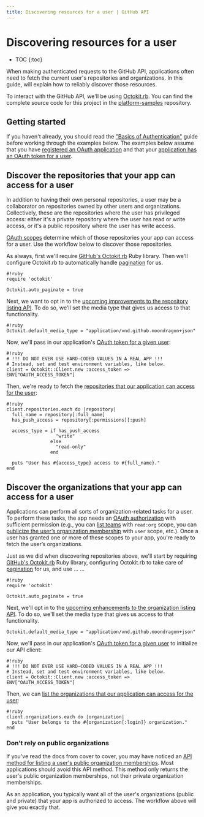 ```yaml
---
title: Discovering resources for a user | GitHub API
---
```


# Discovering resources for a user

* TOC
{:toc}

When making authenticated requests to the GitHub API, applications often need to fetch the current user's repositories and organizations. In this guide, will explain how to reliably discover those resources.

To interact with the GitHub API, we'll be using [Octokit.rb][octokit.rb]. You can find the complete source code for this project in the [platform-samples][platform samples] repository.

## Getting started

If you haven't already, you should read the ["Basics of Authentication"][basics-of-authentication] guide before working through the examples below. The examples below assume that you have [registered an OAuth application][register-oauth-app] and that your [application has an OAuth token for a user][make-authenticated-request-for-user].

## Discover the repositories that your app can access for a user

In addition to having their own personal repositories, a user may be a collaborator on repositories owned by other users and organizations. Collectively, these are the repositories where the user has privileged access: either it's a private repository where the user has read or write access, or it's a public repository where the user has write access.

[OAuth scopes][scopes] determine which of those repositories your app can access for a user. Use the workflow below to discover those repositories.

As always, first we'll require [GitHub's Octokit.rb][octokit.rb] Ruby library. Then we'll configure Octokit.rb to automatically handle [pagination][pagination] for us.

    #!ruby
    require 'octokit'

    Octokit.auto_paginate = true

Next, we want to opt in to the [upcoming improvements to the repository listing API][list-repositories-for-current-user]. To do so, we'll set the media type that gives us access to that functionality.

    #!ruby
    Octokit.default_media_type = "application/vnd.github.moondragon+json"

Now, we'll pass in our application's [OAuth token for a given user][make-authenticated-request-for-user]:

    #!ruby
    # !!! DO NOT EVER USE HARD-CODED VALUES IN A REAL APP !!!
    # Instead, set and test environment variables, like below.
    client = Octokit::Client.new :access_token => ENV["OAUTH_ACCESS_TOKEN"]

Then, we're ready to fetch the [repositories that our application can access for the user][list-repositories-for-current-user]:

    #!ruby
    client.repositories.each do |repository|
      full_name = repository[:full_name]
      has_push_access = repository[:permissions][:push]

      access_type = if has_push_access
                      "write"
                    else
                      "read-only"
                    end

      puts "User has #{access_type} access to #{full_name}."
    end

## Discover the organizations that your app can access for a user

Applications can perform all sorts of organization-related tasks for a user. To perform these tasks, the app needs an [OAuth authorization][scopes] with sufficient permission (e.g., you can [list teams][list-teams] with `read:org` scope, you can [publicize the user’s organization membership][publicize-membership] with `user` scope, etc.). Once a user has granted one or more of these scopes to your app, you're ready to fetch the user’s organizations.

Just as we did when discovering repositories above, we'll start by requiring [GitHub's Octokit.rb][octokit.rb] Ruby library, configuring Octokit.rb to take care of [pagination][pagination] for us, and use ... <media type> ...

    #!ruby
    require 'octokit'

    Octokit.auto_paginate = true

Next, we'll opt in to the [upcoming enhancements to the organization listing API][list-orgs-for-current-user]. To do so, we'll set the media type that gives us access to that functionality.

    Octokit.default_media_type = "application/vnd.github.moondragon+json"

Now, we'll pass in our application's [OAuth token for a given user][make-authenticated-request-for-user] to initialize our API client:

    #!ruby
    # !!! DO NOT EVER USE HARD-CODED VALUES IN A REAL APP !!!
    # Instead, set and test environment variables, like below.
    client = Octokit::Client.new :access_token => ENV["OAUTH_ACCESS_TOKEN"]

Then, we can [list the organizations that our application can access for the user][list-orgs-for-current-user]:

    #!ruby
    client.organizations.each do |organization|
      puts "User belongs to the #{organization[:login]} organization."
    end

### Don’t rely on public organizations

If you've read the docs from cover to cover, you may have noticed an [API method for listing a user's public organization memberships][list-public-orgs]. Most applications should avoid this API method. This method only returns the user's public organization memberships, not their private organization memberships.

As an application, you typically want all of the user's organizations (public and private) that your app is authorized to access. The workflow above will give you exactly that.

[basics-of-authentication]: /guides/basics-of-authentication/
[list-public-orgs]: /v3/orgs/#list-user-organizations
[list-repositories-for-current-user]: /v3/repos/#list-your-repositories
[list-orgs-for-current-user]: /v3/orgs/#list-your-organizations
[list-teams]: /v3/orgs/teams/#list-teams
[make-authenticated-request-for-user]: /guides/basics-of-authentication/#making-authenticated-requests
[octokit.rb]: https://github.com/octokit/octokit.rb
[pagination]: /v3/#pagination
[platform samples]: https://github.com/github/platform-samples/tree/master/api/ruby/discovering-resources-for-a-user
[publicize-membership]: /v3/orgs/members/#publicize-a-users-membership
[register-oauth-app]: /guides/basics-of-authentication/#registering-your-app
[scopes]: /v3/oauth/#scopes
